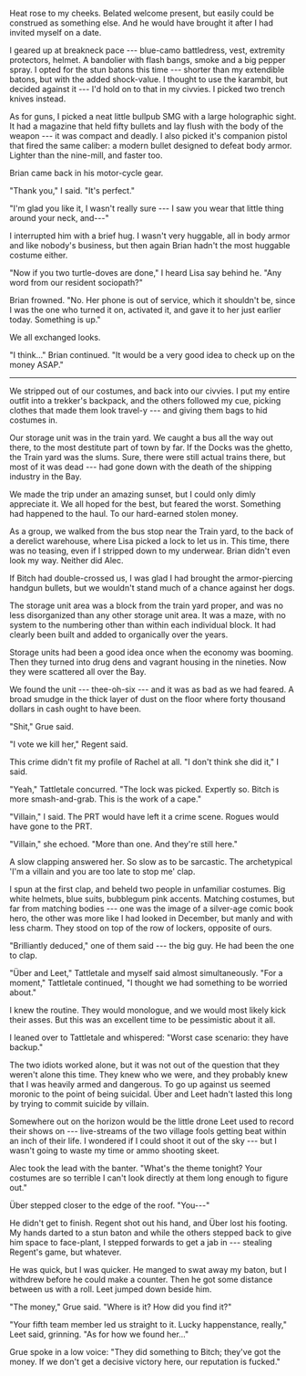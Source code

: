 Heat rose to my cheeks. Belated welcome present, but easily could be construed as something else. And
he would have brought it after I had invited myself on a date.

I geared up at breakneck pace --- blue-camo battledress, vest, extremity protectors, helmet. A bandolier
with flash bangs, smoke and a big pepper spray. I opted for the stun batons this time --- shorter than my
extendible batons, but with the added shock-value. I thought to use the karambit, but decided against it ---
I'd hold on to that in my civvies. I picked two trench knives instead.

As for guns, I picked a neat little bullpub SMG with a large holographic sight. It had a magazine that held
fifty bullets and lay flush with the body of the weapon --- it was compact and deadly. I also picked it's companion
pistol that fired the same caliber: a modern bullet designed to defeat body armor. Lighter than the nine-mill,
and faster too.

Brian came back in his motor-cycle gear.

"Thank you," I said. "It's perfect."

"I'm glad you like it, I wasn't really sure --- I saw you wear that little thing around your neck, and---"

I interrupted him with a brief hug. I wasn't very huggable, all in body armor and like nobody's business,
but then again Brian hadn't the most huggable costume either. 

"Now if you two turtle-doves are done," I heard Lisa say behind he. "Any word from our resident sociopath?"

Brian frowned. "No. Her phone is out of service, which it shouldn't be, since I was the one who turned it on,
activated it, and gave it to her just earlier today. Something is up."

We all exchanged looks.

"I think..." Brian continued. "It would be a very good idea to check up on the money ASAP."

----

We stripped out of our costumes, and back into our civvies. I put my entire outfit into a trekker's
backpack, and the others followed my cue, picking clothes that made them look travel-y --- and giving 
them bags to hid costumes in.

Our storage unit was in the train yard. We caught a bus all the way out there, to the most destitute
part of town by far. If the Docks was the ghetto, the Train yard was the slums. Sure, there
were still actual trains there, but most of it was dead --- had gone down with the death of
the shipping industry in the Bay.

We made the trip under an amazing sunset, but I could only dimly appreciate it. We all hoped
for the best, but feared the worst. Something had happened to the haul. To our hard-earned stolen
money.

As a group, we walked from the bus stop near the Train yard, to the back of a derelict warehouse, where
Lisa picked a lock to let us in. This time, there was no teasing, even if I stripped down to my underwear.
Brian didn't even look my way. Neither did Alec.

If Bitch had double-crossed us, I was glad I had brought the armor-piercing handgun bullets, but we
wouldn't stand much of a chance against her dogs.

The storage unit area was a block from the train yard proper, and was no less disorganized than any
other storage unit area. It was a maze, with no system to the numbering other than within each individual block.
It had clearly been built and added to organically over the years.

Storage units had been a good idea once when the economy was booming. Then they turned into drug dens and vagrant
housing in the nineties. Now they were scattered all over the Bay.

We found the unit --- thee-oh-six --- and it was as bad as we had feared. A broad smudge in the thick
layer of dust on the floor where forty thousand dollars in cash ought to have been.

"Shit," Grue said.

"I vote we kill her," Regent said.

This crime didn't fit my profile of Rachel at all. "I don't think she did it," I said.

"Yeah," Tattletale concurred. "The lock was picked. Expertly so. Bitch is more smash-and-grab.
This is the work of a cape."

"Villain," I said. The PRT would have left it a crime scene. Rogues would have gone to the PRT.

"Villain," she echoed. "More than one. And they're still here."

A slow clapping answered her. So slow as to be sarcastic. The archetypical 'I'm a villain and 
you are too late to stop me' clap.

I spun at the first clap, and beheld two people in unfamiliar costumes. Big white helmets, blue suits,
bubblegum pink accents. Matching costumes, but far from matching bodies --- one was the image of a silver-age
comic book hero, the other was more like I had looked in December, but manly and with less charm. They stood
on top of the row of lockers, opposite of ours.

"Brilliantly deduced," one of them said --- the big guy. He had been the one to clap.

"Über and Leet," Tattletale and myself said almost simultaneously. "For a moment," Tattletale continued, "I thought
we had something to be worried about."

I knew the routine. They would monologue, and we would most likely kick their asses. But this was an excellent
time to be pessimistic about it all.

I leaned over to Tattletale and whispered: "Worst case scenario: they have backup."

The two idiots worked alone, but it was not out of the question that they weren't alone this time. They knew
who we were, and they probably knew that I was heavily armed and dangerous. To go up against us seemed moronic
to the point of being suicidal. Über and Leet hadn't lasted this long by trying to commit suicide by villain.

Somewhere out on the horizon would be the little drone Leet used to record their shows on --- live-streams
of the two village fools getting beat within an inch of their life. I wondered if I could shoot it out of the sky
--- but I wasn't going to waste my time or ammo shooting skeet.

Alec took the lead with the banter. "What's the theme tonight? Your costumes are so terrible I can't look
directly at them long enough to figure out."

Über stepped closer to the edge of the roof. "You---"

He didn't get to finish. Regent shot out his hand, and Über lost his footing. My hands darted to a stun baton
and while the others stepped back to give him space to face-plant, I stepped forwards to get a jab in ---
stealing Regent's game, but whatever.

He was quick, but I was quicker. He manged to swat away my baton, but I withdrew before he could make a counter.
Then he got some distance between us with a roll. Leet jumped down beside him.

"The money," Grue said. "Where is it? How did you find it?"

"Your fifth team member led us straight to it. Lucky happenstance, really," Leet said, grinning. "As for
how we found her..."

Grue spoke in a low voice: "They did something to Bitch; they've got the money. If we don't get a
decisive victory here, our reputation is fucked."
